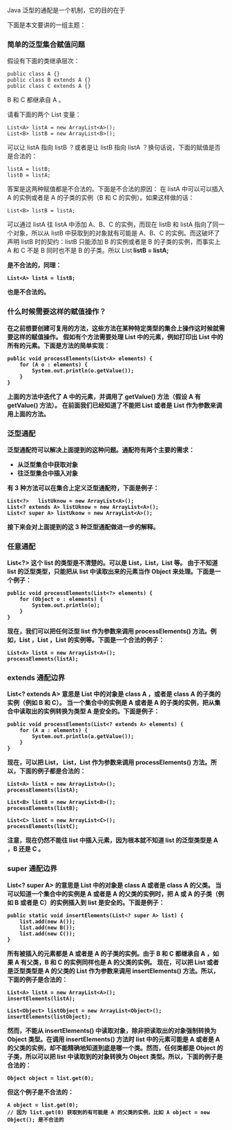Java 泛型的通配是一个机制，它的目的在于

下面是本文要讲的一组主题：
### 简单的泛型集合赋值问题
假设有下面的类继承层次：

    public class A {}
    public class B extends A {}
    public class C extends A {}
    
B 和 C 都继承自 A 。

请看下面的两个 List 变量：
    
    List<A> listA = new ArrayList<A>();
    List<B> listB = new ArrayList<B>();
    
可以让 listA 指向 listB ？或者是让 listB 指向 listA ？换句话说，下面的赋值是否是合法的：
    
    listA = listB;
    listB = listA;

答案是这两种赋值都是不合法的。下面是不合法的原因：
在 listA 中可以可以插入 A 的实例或者是 A 的子类的实例（B 和 C 的实例）。如果这样做的话：

    List<B> listB = listA;

可以通过 listA 往 listA 中添加 A、B、C 的实例，而现在 listB 和 listA 指向了同一个对象，所以从 listB 中获取到的对象就有可能是 A、B、C 的实例。而这破坏了声明 listB 时的契约：listB 只能添加 B 的实例或者是 B 的子类的实例，而事实上 A 和 C 不是 B 同时也不是 B 的子类。所以
    List<B> listB = listA;
    
是不合法的，同理：
    
    List<A> listA = listB;
    
也是不合法的。
    
### 什么时候需要这样的赋值操作？
在之前想要创建可复用的方法，这些方法在某种特定类型的集合上操作这时候就需要这样的赋值操作。
假如有个方法需要处理 List 中的元素，例如打印出 List 中的所有的元素。下面是方法的简单实现：
    
    public void processElements(List<A> elements) {
        for (A o : elements) {
            System.out.println(o.getValue());
        }
    }
    
上面的方法中迭代了 A 中的元素，并调用了 getValue() 方法（假设 A 有 getValue() 方法）。
在前面我们已经知道了不能把 List<B> 或者是 List<C> 作为参数来调用上面的方法。
     
### 泛型通配
泛型通配符可以解决上面提到的这种问题。通配符有两个主要的需求：

- 从泛型集合中获取对象
- 往泛型集合中插入对象

有 3 种方法可以在集合上定义泛型通配符，下面是例子：
    
    List<?>   listUknow = new ArrayList<A>();
    List<? extends A> listUknow = new ArrayList<A>();
    List<? super A> listUkonw = new ArrayList<A>();

接下来会对上面提到的这 3 种泛型通配做进一步的解释。

### 任意通配
List<?> 这个 list 的类型是不清楚的。可以是 List<A>，List<B>，List<String> 等。
由于不知道 list 的泛型类型，只能把从 list 中读取出来的元素当作 Object 来处理。下面是一个例子：

    public void processElements(List<?> elements) {
        for (Object o : elements) {
            System.out.println(o);
        }
    }

现在，我们可以把任何泛型 list 作为参数来调用 processElements() 方法。例如，List<A> ，List<B> ，List<C> 的实例等。下面是一个合法的例子：

    List<A> listA = new ArrayList<A>();
    processElements(listA);

### extends 通配边界
List<? extends A> 意思是 List 中的对象是 class A ，或者是 class A 的子类的实例（例如 B 和 C）。
当一个集合中的实例是 A 或者是 A 的子类的实例，把从集合中读取出的实例转换为类型 A 是安全的。下面是例子：

    public void processElements(List<? extends A> elements) {
        for (A a : elements) {
            System.out.println(a.getValue());
        }
    }

现在，可以把 List<A>， List<B>，List<C> 作为参数来调用 processElements() 方法。所以，下面的例子都是合法的：

    List<A> listA = new ArrayList<A>();
    processElements(listA);

    List<B> listB = new ArrayList<B>();
    processElements(listB);

    List<C> listC = new ArrayList<C>();
    processElements(listC);
注意，现在仍然不能往 list 中插入元素，因为根本就不知道 list 的泛型类型是 A ，B 还是 C 。

### super 通配边界
 List<? super A> 的意思是 List 中的对象是 class A 或者是 class A 的父类。
 当可以知道一个集合中的实例是 A 或者是 A 的父类的实例时，把 A 或 A 的子类（例如 B 或者是 C）的实例插入到 list 是安全的。下面是例子：

    public static void insertElements(List<? super A> list) {
        list.add(new A());
        list.add(new B());
        list.add(new C());
    }

所有被插入的元素都是 A 或者是 A 的子类的实例。由于 B 和 C 都继承自 A ，如果 A 有父类，B 和 C 的实例同样也是 A 的父类的实例。
现在，可以把 List<A> 或者是泛型类型是 A 的父类的 List 作为参数来调用 insertElements() 方法。所以，下面的例子是合法的：

    List<A> listA = new ArrayList<A>();
    insertElements(listA);

    List<Object> listObject = new ArrayList<Object>();
    insertElements(listObject);

然而，不能从 insertElements() 中读取对象，除非把读取出的对象强制转换为 Object 类型。在调用 insertElements() 方法时 list 中的元素可能是 A 或者是 A 的父类的实例，却不能精确地知道到底是哪一个类。然而，任何类都是 Object 的子类，所以可以把 list 中读取到的对象转换为 Object 类型。所以，下面的例子是合法的：

    Object object = list.get(0);

但这个例子是不合法的：

    A object = list.get(0);
    // 因为 list.get(0) 获取到的有可能是 A 的父类的实例，比如 A object = new Object(); 是不合法的






